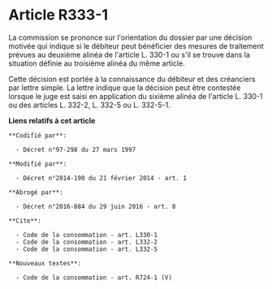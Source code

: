 # Article R333-1

La commission se prononce sur l'orientation du dossier par une décision motivée qui indique si le débiteur peut bénéficier
des mesures de traitement prévues au deuxième alinéa de l'article L. 330-1 ou s'il se trouve dans la situation définie au
troisième alinéa du même article. 

Cette décision est portée à la connaissance du débiteur et des créanciers par lettre simple. La lettre indique que la
décision peut être contestée lorsque le juge est saisi en application du sixième alinéa de l'article L. 330-1 ou des articles
L. 332-2, L. 332-5 ou L. 332-5-1.

**Liens relatifs à cet article**

	**Codifié par**:

	  - Décret n°97-298 du 27 mars 1997

	**Modifié par**:

	  - Décret n°2014-190 du 21 février 2014 - art. 1

	**Abrogé par**:

	  - Décret n°2016-884 du 29 juin 2016 - art. 8

	**Cite**:

	  - Code de la consommation - art. L330-1
	  - Code de la consommation - art. L332-2
	  - Code de la consommation - art. L332-5

	**Nouveaux textes**:

	  - Code de la consommation - art. R724-1 (V)
